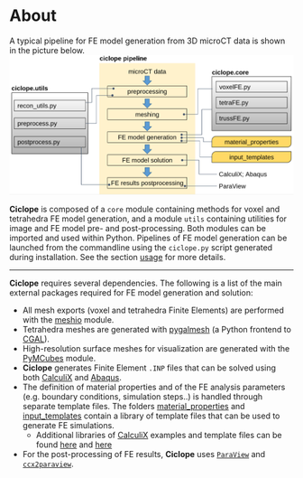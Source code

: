 # About
A typical pipeline for FE model generation from 3D microCT data is shown in the picture below.
![ciclope_design](ciclope_design.png)

**Ciclope** is composed of a `core` module containing methods for voxel and tetrahedra FE model generation, and a module `utils` containing utilities for image and FE model pre- and post-processing. Both modules can be imported and used within Python. 
Pipelines of FE model generation can be launched from the commandline using the `ciclope.py` script generated during installation. See the section [usage](usage) for more details.

---
**Ciclope** requires several dependencies. The following is a list of the main external packages required for FE model generation and solution:
* All mesh exports (voxel and tetrahedra Finite Elements) are performed with the [meshio](https://github.com/nschloe/meshio) module.
* Tetrahedra meshes are generated with [pygalmesh](https://github.com/nschloe/pygalmesh) (a Python frontend to [CGAL](https://www.cgal.org/)).
* High-resolution surface meshes for visualization are generated with the [PyMCubes](https://github.com/pmneila/PyMCubes) module.
* **Ciclope** generates Finite Element `.INP` files that can be solved using both [CalculiX](https://github.com/calculix) and [Abaqus](https://www.3ds.com/products-services/simulia/products/abaqus/).
* The definition of material properties and of the FE analysis parameters (e.g. boundary conditions, simulation steps..) is handled through separate template files. The folders [material_properties](https://github.com/gianthk/ciclope/tree/master/material_properties) and [input_templates](https://github.com/gianthk/ciclope/tree/master/input_templates) contain a library of template files that can be used to generate FE simulations.
  * Additional libraries of [CalculiX](https://github.com/calculix) examples and template files can be found [here](https://github.com/calculix/examples) and [here](https://github.com/calculix/mkraska)
* For the post-processing of FE results, **Ciclope** uses [`ParaView`](https://www.paraview.org/) and [`ccx2paraview`](https://github.com/calculix/ccx2paraview).